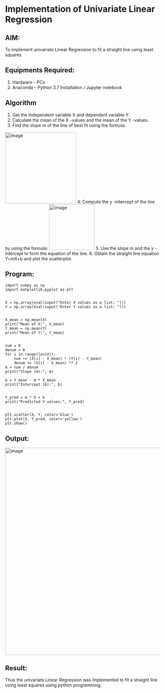 # Implementation of Univariate Linear Regression
## AIM:
To implement univariate Linear Regression to fit a straight line using least squares.

## Equipments Required:
1. Hardware – PCs
2. Anaconda – Python 3.7 Installation / Jupyter notebook

## Algorithm
1. Get the independent variable X and dependent variable Y.
2. Calculate the mean of the X -values and the mean of the Y -values.
3. Find the slope m of the line of best fit using the formula. 
<img width="231" alt="image" src="https://user-images.githubusercontent.com/93026020/192078527-b3b5ee3e-992f-46c4-865b-3b7ce4ac54ad.png">
4. Compute the y -intercept of the line by using the formula:
<img width="148" alt="image" src="https://user-images.githubusercontent.com/93026020/192078545-79d70b90-7e9d-4b85-9f8b-9d7548a4c5a4.png">
5. Use the slope m and the y -intercept to form the equation of the line.
6. Obtain the straight line equation Y=mX+b and plot the scatterplot.

## Program:

    import numpy as np
    import matplotlib.pyplot as plt
    
  
    X = np.array(eval(input("Enter X values as a list: ")))
    Y = np.array(eval(input("Enter Y values as a list: ")))
    
  
    X_mean = np.mean(X)
    print("Mean of X:", X_mean)
    Y_mean = np.mean(Y)
    print("Mean of Y:", Y_mean)
    
    
    num = 0
    denum = 0
    for i in range(len(X)):
        num += (X[i] - X_mean) * (Y[i] - Y_mean)
        denum += (X[i] - X_mean) ** 2
    m = num / denum
    print("Slope (m):", m)
    
    b = Y_mean - m * X_mean
    print("Intercept (b):", b)
    
    
    Y_pred = m * X + b
    print("Predicted Y values:", Y_pred)
    
    
    plt.scatter(X, Y, color='blue')
    plt.plot(X, Y_pred, color='yellow')
    plt.show()


## Output:

<img width="1033" height="673" alt="image" src="https://github.com/user-attachments/assets/06af5a76-9b26-4df5-ace4-262db9cccef4" />


## Result:
Thus the univariate Linear Regression was implemented to fit a straight line using least squares using python programming.
